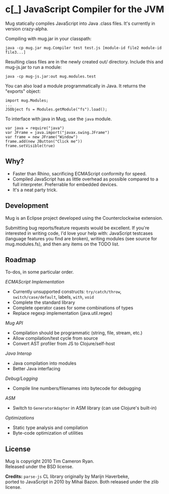 c[_] JavaScript Compiler for the JVM
====================================

Mug statically compiles JavaScript into Java .class files.
It's currently in version crazy-alpha.

Compiling with mug.jar in your classpath:

	java -cp mug.jar mug.Compiler test test.js [module-id file2 module-id file3...]
	
Resulting class files are in the newly created out/ directory.
Include this and mug-js.jar to run a module:

    java -cp mug-js.jar:out mug.modules.test

You can also load a module programmatically in Java. It returns
the "exports" object:

    import mug.Modules;
    ...
    JSObject fs = Modules.getModule("fs").load();

To interface with java in Mug, use the `java` module.

    var java = require("java")
    var JFrame = java.import("javax.swing.JFrame")
    var frame = new JFrame("Window")
    frame.add(new JButton("Click me"))
    frame.setVisible(true)

Why?
----

* Faster than Rhino, sacrificing ECMAScript conformity for speed.
* Compiled JavaScript has as little overhead as possible compared to a full interpreter. Preferrable for embedded devices.
* It's a neat party trick.

Development
-----------

Mug is an Eclipse project developed using the Counterclockwise extension.

Submitting bug reports/feature requests would be excellent. If you're interested in writing code, I'd love your help with: JavaScript testcases (language features you find are broken), writing modules (see source for mug.modules.fs), and then any items on the TODO list.

Roadmap
-------

To-dos, in some particular order.

*ECMAScript Implementation*

* Currently unsupported constructs: `try/catch/throw`, `switch/case/default`, labels, `with`, `void`
* Complete the standard library
* Complete operator cases for some combinations of types
* Replace regexp implementation (java.util.regex) 

*Mug API*

* Compilation should be programmatic (string, file, stream, etc.)
* Allow compilation/test cycle from source
* Convert AST profiler from JS to Clojure/self-host

*Java Interop*

* Java compilation into modules
* Better Java interfacing

*Debug/Logging*

* Compile line numbers/filenames into bytecode for debugging

*ASM*

* Switch to `GeneratorAdapter` in ASM library (can use Clojure's built-in)

*Optimizations*

* Static type analysis and compilation
* Byte-code optimization of utilities

License
-------

Mug is copyright 2010 Tim Cameron Ryan.  
Released under the BSD license.

**Credits:**
`parse-js` CL library originally by Marijn Haverbeke,  
ported to JavaScript in 2010 by Mihai Bazon.
Both released under the zlib license.